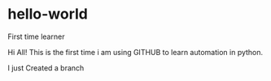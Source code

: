# hello-world
First time learner

Hi All!
This is the first time i am using GITHUB to learn automation in python.

I just Created a branch
